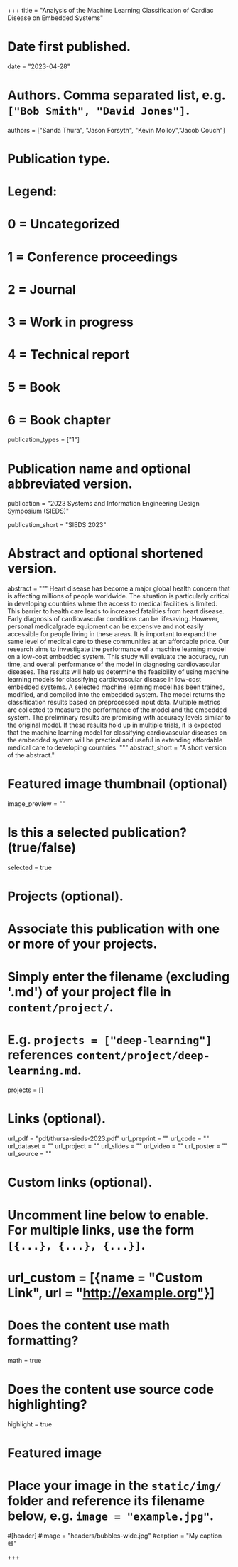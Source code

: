 +++
title = "Analysis of the Machine Learning Classification of Cardiac Disease on Embedded Systems"

# Date first published.
date = "2023-04-28"

# Authors. Comma separated list, e.g. `["Bob Smith", "David Jones"]`.
authors = ["Sanda Thura", "Jason Forsyth", "Kevin Molloy","Jacob Couch"]

# Publication type.
# Legend:
# 0 = Uncategorized
# 1 = Conference proceedings
# 2 = Journal
# 3 = Work in progress
# 4 = Technical report
# 5 = Book
# 6 = Book chapter
publication_types = ["1"]

# Publication name and optional abbreviated version.
publication = "2023 Systems and Information Engineering Design Symposium (SIEDS)"

publication_short = "SIEDS 2023"

# Abstract and optional shortened version.
abstract = """
Heart disease has become a major global health concern
that is affecting millions of people worldwide. The situation
is particularly critical in developing countries where the access to
medical facilities is limited. This barrier to health care leads to
increased fatalities from heart disease. Early diagnosis of cardiovascular
conditions can be lifesaving. However, personal medicalgrade
equipment can be expensive and not easily accessible for
people living in these areas. It is important to expand the same
level of medical care to these communities at an affordable price.
Our research aims to investigate the performance of a machine
learning model on a low-cost embedded system. This study will
evaluate the accuracy, run time, and overall performance of the
model in diagnosing cardiovascular diseases. The results will help
us determine the feasibility of using machine learning models for
classifying cardiovascular disease in low-cost embedded systems.
A selected machine learning model has been trained, modified,
and compiled into the embedded system. The model returns the
classification results based on preprocessed input data. Multiple
metrics are collected to measure the performance of the model
and the embedded system. The preliminary results are promising
with accuracy levels similar to the original model. If these results
hold up in multiple trials, it is expected that the machine learning
model for classifying cardiovascular diseases on the embedded
system will be practical and useful in extending affordable
medical care to developing countries.
"""
abstract_short = "A short version of the abstract."

# Featured image thumbnail (optional)
image_preview = ""

# Is this a selected publication? (true/false)
selected = true

# Projects (optional).
#   Associate this publication with one or more of your projects.
#   Simply enter the filename (excluding '.md') of your project file in `content/project/`.
#   E.g. `projects = ["deep-learning"]` references `content/project/deep-learning.md`.
projects = []

# Links (optional).
url_pdf = "pdf/thursa-sieds-2023.pdf"
url_preprint = ""
url_code = ""
url_dataset = ""
url_project = ""
url_slides = ""
url_video = ""
url_poster = ""
url_source = ""

# Custom links (optional).
#   Uncomment line below to enable. For multiple links, use the form `[{...}, {...}, {...}]`.
# url_custom = [{name = "Custom Link", url = "http://example.org"}]

# Does the content use math formatting?
math = true

# Does the content use source code highlighting?
highlight = true

# Featured image
# Place your image in the `static/img/` folder and reference its filename below, e.g. `image = "example.jpg"`.
#[header]
#image = "headers/bubbles-wide.jpg"
#caption = "My caption 😄"

+++
